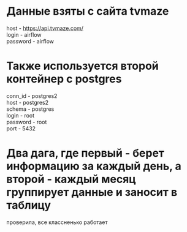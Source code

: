 # Данные взяты с сайта tvmaze  

host - https://api.tvmaze.com/  
login - airflow  
password - airflow  

# Также используется второй контейнер с postgres  

conn_id - postgres2  
host - postgres2  
schema - postgres  
login - root  
password - root  
port - 5432  


# Два дага, где первый - берет информацию за каждый день, а второй - каждый месяц группирует данные и заносит в таблицу  

проверила, все классненько работает